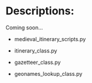 # Descriptions:
Coming soon...

* medieval_itinerary_scripts.py

* itinerary_class.py

* gazetteer_class.py

* geonames_lookup_class.py

